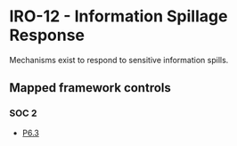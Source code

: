 # IRO-12 - Information Spillage Response
Mechanisms exist to respond to sensitive information spills.
## Mapped framework controls
### SOC 2
- [P6.3](../soc2/p63.md)
